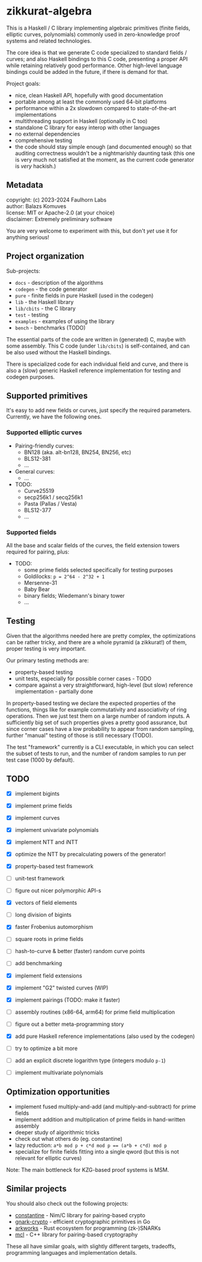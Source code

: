 
zikkurat-algebra
================

This is a Haskell / C library implementing algebraic primitives 
(finite fields, elliptic curves, polynomials) commonly used in zero-knowledge 
proof systems and related technologies.

The core idea is that we generate C code specialized to standard fields / curves;
and also Haskell bindings to this C code, presenting a proper API while retaining 
relatively good performance. Other high-level language bindings could be added 
in the future, if there is demand for that.

Project goals:

- nice, clean Haskell API, hopefully with good documentation
- portable among at least the commonly used 64-bit platforms
- performance within a 2x slowdown compared to state-of-the-art implementations
- multithreading support in Haskell (optionally in C too)
- standalone C library for easy interop with other languages
- no external dependencies
- comprehensive testing
- the code should stay simple enough (and documented enough) so that auditing 
  correctness wouldn't be a nightmarishly daunting task 
  (this one is very much not satisfied at the moment, as the current code generator 
  is _very_ hackish.)


Metadata
--------

copyright: (c) 2023-2024 Faulhorn Labs  
author: Balazs Komuves  
license: MIT or Apache-2.0 (at your choice)  
disclaimer: Extremely preliminary software

You are very welcome to experiment with this, but don't _yet_ use it for anything serious!


Project organization
--------------------

Sub-projects:

- `docs` - description of the algorithms
- `codegen` - the code generator
- `pure` - finite fields in pure Haskell (used in the codegen)
- `lib` - the Haskell library
- `lib/cbits` - the C library
- `test` - testing
- `examples` - examples of using the library
- `bench` - benchmarks (TODO)

The essential parts of the code are written in (generated) C, maybe with some assembly.
This C code (under `lib/cbits`) is self-contained, and can be also used without the Haskell bindings.

There is specialized code for each individual field and curve, and there is
also a (slow) generic Haskell reference implementation for testing and codegen 
purposes.


Supported primitives
--------------------

It's easy to add new fields or curves, just specify the required parameters.
Currently, we have the following ones.

### Supported elliptic curves

- Pairing-friendly curves:
    - BN128 (aka. alt-bn128, BN254, BN256, etc)
    - BLS12-381
    - ...
- General curves:
    - ...
- TODO:
    - Curve25519
    - secp256k1 / secq256k1
    - Pasta (Pallas / Vesta)
    - BLS12-377
    - ...

### Supported fields

All the base and scalar fields of the curves, the field extension towers required 
for pairing, plus:

- TODO:
    - some prime fields selected specifically for testing purposes
    - Goldilocks: `p = 2^64 - 2^32 + 1`
    - Mersenne-31
    - Baby Bear
    - binary fields; Wiedemann's binary tower
    - ...


Testing
-------

Given that the algorithms needed here are pretty complex, the optimizations can
be rather tricky, and there are a whole pyramid (a zikkurat!) of them, proper
testing is very important.

Our primary testing methods are:

- property-based testing
- unit tests, especially for possible corner cases - TODO
- compare against a very straightforward, high-level (but slow) reference implementation - partially done

In property-based testing we declare the expected properties of the functions,
things like for example commutativity and associativity of ring operations. 
Then we just test them on a large number of random inputs. A sufficiently big 
set of such properties gives a pretty good assurance, but since corner cases 
have a low probability to appear from random sampling, further "manual" testing 
of those is still necessary (TODO).

The test "framework" currently is a CLI executable, in which you can select the
subset of tests to run, and the number of random samples to run per test case 
(1000 by default).


TODO
----

- [x] implement bigints
- [x] implement prime fields
- [x] implement curves
- [x] implement univariate polynomials
- [x] implement NTT and iNTT
- [x] optimize the NTT by precalculating powers of the generator!
- [x] property-based test framework
- [ ] unit-test framework
- [ ] figure out nicer polymorphic API-s
- [x] vectors of field elements
- [ ] long division of bigints
- [x] faster Frobenius automorphism 
- [ ] square roots in prime fields 
- [ ] hash-to-curve & better (faster) random curve points  
- [ ] add benchmarking
- [x] implement field extensions
- [x] implement "G2" twisted curves (WIP)
- [x] implement pairings (TODO: make it faster)
- [ ] assembly routines (x86-64, arm64) for prime field multiplication
- [ ] figure out a better meta-programming story
- [x] add pure Haskell reference implementations (also used by the codegen)
- [ ] try to optimize a bit more
- [ ] add an explicit discrete logarithm type (integers modulo `p-1`)
- [ ] implement multivariate polynomials


Optimization opportunities
--------------------------

- implement fused multiply-and-add (and multiply-and-subtract) for prime fields
- implement addition and multiplication of prime fields in hand-written assembly
- deeper study of algorithmic tricks
- check out what others do (eg. constantine)
- lazy reduction: `a*b mod p + c*d mod p == (a*b + c*d) mod p`
- specialize for finite fields fitting into a single qword (but this is not relevant for elliptic curves)

Note: The main bottleneck for KZG-based proof systems is MSM.


Similar projects
----------------

You should also check out the following projects:

- [constantine](https://github.com/mratsim/constantine) - Nim/C library for pairing-based crypto
- [gnark-crypto](https://github.com/ConsenSys/gnark-crypto) - efficient cryptographic primitives in Go
- [arkworks](https://github.com/arkworks-rs) - Rust ecosystem for programming (zk-)SNARKs
- [mcl](https://github.com/herumi/mcl) - C++ library for pairing-based cryptography

These all have similar goals, with slightly different targets, tradeoffs,
programming languages and implementation details.



